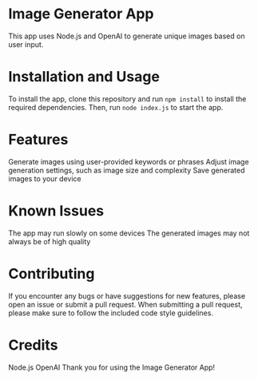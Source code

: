 # Image Generator App
This app uses Node.js and OpenAI to generate unique images based on user input.

# Installation and Usage
To install the app, clone this repository and run `npm install` to install the required dependencies. Then, run `node index.js` to start the app.

# Features
Generate images using user-provided keywords or phrases
Adjust image generation settings, such as image size and complexity
Save generated images to your device

# Known Issues
The app may run slowly on some devices
The generated images may not always be of high quality

# Contributing
If you encounter any bugs or have suggestions for new features, please open an issue or submit a pull request. When submitting a pull request, please make sure to follow the included code style guidelines.

# Credits
Node.js
OpenAI
Thank you for using the Image Generator App!




